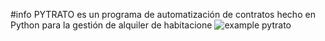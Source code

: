 #info
PYTRATO es un programa de automatización de contratos hecho en Python para la gestión de alquiler de habitacione
![example pytrato](https://github.com/8Rube/Pytrato/assets/159495094/7f76836a-c714-432b-92f1-df934f45b235)
